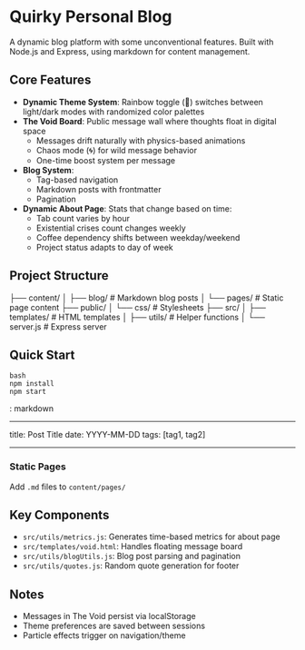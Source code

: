 # Quirky Personal Blog

A dynamic blog platform with some unconventional features. Built with Node.js and Express, using markdown for content management.

## Core Features

- **Dynamic Theme System**: Rainbow toggle (🌈) switches between light/dark modes with randomized color palettes
- **The Void Board**: Public message wall where thoughts float in digital space
  - Messages drift naturally with physics-based animations
  - Chaos mode (🌀) for wild message behavior
  - One-time boost system per message
- **Blog System**:
  - Tag-based navigation
  - Markdown posts with frontmatter
  - Pagination
- **Dynamic About Page**: Stats that change based on time:
  - Tab count varies by hour
  - Existential crises count changes weekly
  - Coffee dependency shifts between weekday/weekend
  - Project status adapts to day of week

## Project Structure

├── content/
│ ├── blog/ # Markdown blog posts
│ └── pages/ # Static page content
├── public/
│ └── css/ # Stylesheets
├── src/
│ ├── templates/ # HTML templates
│ ├── utils/ # Helper functions
│ └── server.js # Express server

## Quick Start

```
bash
npm install
npm start
```

:
markdown

---

title: Post Title
date: YYYY-MM-DD
tags: [tag1, tag2]

---

### Static Pages

Add `.md` files to `content/pages/`

## Key Components

- `src/utils/metrics.js`: Generates time-based metrics for about page
- `src/templates/void.html`: Handles floating message board
- `src/utils/blogUtils.js`: Blog post parsing and pagination
- `src/utils/quotes.js`: Random quote generation for footer

## Notes

- Messages in The Void persist via localStorage
- Theme preferences are saved between sessions
- Particle effects trigger on navigation/theme

```

```

